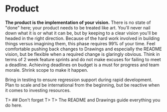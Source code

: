 # Product

**The product is the implementation of your vision.** There is no state of "done" here; your product needs to be treated like art. You'll never nail down what it is or what it can be, but by keeping to a clear vision you'll be headed in the right direction. Because of the hard work involved in building things versus imagining them, this phase requires 99% of your time. Feel comfortable pushing back changes to Drawings and especially the README vision, but be flexible when a required change is glaringly obvious. Think in terms of 2 week feature sprints and do not make excuses for failing to meet a deadline. Achieving deadlines on budget is a must for progress and team morale. Shrink scope to make it happen.

Bring in testing to ensure regression support during rapid development. Plan to scale and be international from the beginning, but be reactive when it comes to investing resources.

T> ## Don't forget
T>
T> The README and Drawings guide everything you do here.
